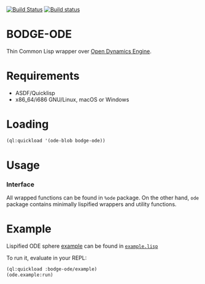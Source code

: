 [![Build Status](https://travis-ci.org/borodust/bodge-ode.svg)](https://travis-ci.org/borodust/bodge-ode) [![Build status](https://ci.appveyor.com/api/projects/status/n7entaf91bw2rf6p?svg=true)](https://ci.appveyor.com/project/borodust/bodge-ode)

# BODGE-ODE

Thin Common Lisp wrapper over [Open Dynamics Engine](https://www.ode-wiki.org/wiki/).

# Requirements

* ASDF/Quicklisp
* x86_64/i686 GNU/Linux, macOS or Windows

# Loading
```lisp
(ql:quickload '(ode-blob bodge-ode))
```

# Usage

### Interface
All wrapped functions can be found in `%ode` package. On the other hand, `ode` package contains
minimally lispified wrappers and utility functions.


# Example
Lispified ODE sphere
[example](https://www.ode-wiki.org/wiki/index.php?title=HOWTO_simple_bouncing_sphere) can be
found in [`example.lisp`](example.lisp)

To run it, evaluate in your REPL:
```lisp
(ql:quickload :bodge-ode/example)
(ode.example:run)
```
